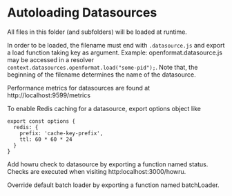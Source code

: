 # Autoloading Datasources
All files in this folder (and subfolders) will be loaded at runtime.

In order to be loaded, the filename must end with `.datasource.js` and export a load function taking key as argument.
Example: openformat.datasource.js may be accessed in a resolver `context.datasources.openformat.load("some-pid");`. Note that, the beginning of the filename determines the name of the datasource.

Performance metrics for datasources are found at http://localhost:9599/metrics

To enable Redis caching for a datasource, export options object like 
```
export const options {
  redis: {
    prefix: 'cache-key-prefix',
    ttl: 60 * 60 * 24    
  }
}
```

Add howru check to datasource by exporting a function named status. Checks are executed when visiting http:localhost:3000/howru.

Override default batch loader by exporting a function named batchLoader.